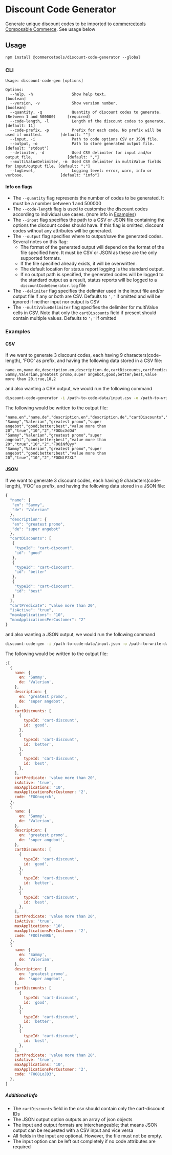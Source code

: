 # Discount Code Generator

Generate unique discount codes to be imported to [commercetools Composable Commerce](https://docs.commercetools.com/). See usage below

## Usage

`npm install @commercetools/discount-code-generator --global`

### CLI

```
Usage: discount-code-gen [options]

Options:
  --help, -h                 Show help text.                                                     [boolean]
  --version, -v              Show version number.                                                [boolean]
  --quantity, -q             Quantity of discount codes to generate. (Between 1 and 500000)     [required]
  --code-length, -l          Length of the discount codes to generate.                       [default: 11]
  --code-prefix, -p          Prefix for each code. No prefix will be used if omitted.        [default: ""]
  --input, -i                Path to code options CSV or JSON file.
  --output, -o               Path to store generated output file.                      [default: "stdout"]
  --delimiter, -d            Used CSV delimiter for input and/or output file.               [default: ","]
  --multiValueDelimiter, -m  Used CSV delimiter in multiValue fields for input/output file. [default: ";"]
  --logLevel,                Logging level: error, warn, info or verbose.                [default: "info"]
```

#### Info on flags

- The `--quantity` flag represents the number of codes to be generated. It must be a number between 1 and 500000
- The `--code-length` flag is used to customise the discount codes according to individual use cases. (more info in [Examples](#examples))
- The `--input` flag specifies the path to a CSV or JSON file containing the options the discount codes should have. If this flag is omitted, discount codes without any attributes will be generated.
- The `--output` flag specifies where to output/save the generated codes. Several notes on this flag:
  - The format of the generated output will depend on the format of the file specified here. It must be CSV or JSON as these are the only supported formats.
  - If the file specified already exists, it will be overwritten.
  - The default location for status report logging is the standard output.
  - If no output path is specified, the generated codes will be logged to the standard output as a result, status reports will be logged to a `discountCodeGenerator.log` file
- The `--delimiter` flag specifies the delimiter used in the input file and/or output file if any or both are CSV. Defaults to `','` if omitted and will be ignored if neither input nor output is CSV
- The `--multiValueDelimiter` flag specifies the delimiter for multiValue cells in CSV. Note that only the `cartDiscounts` field if present should contain multiple values. Defaults to `';'` if omitted

### Examples

#### CSV

If we want to generate 3 discount codes, each having 9 characters(code-length), 'FOO' as prefix, and having the following data stored in a CSV file:

```csv
name.en,name.de,description.en,description.de,cartDiscounts,cartPredicate,isActive,maxApplications,maxApplicationsPerCustomer
Sammy,Valerian,greatest promo,super angebot,good;better;best,value more than 20,true,10,2
```

and also wanting a CSV output, we would run the following command

```bash
discount-code-generator -i /path-to-code-data/input.csv -o /path-to-write-data/output.csv -q 3 -l 9 -p FOO
```

The following would be written to the output file:

```csv
"name.en","name.de","description.en","description.de","cartDiscounts","cartPredicate","isActive","maxApplications","maxApplicationsPerCustomer","code"
"Sammy","Valerian","greatest promo","super angebot","good;better;best","value more than 20","true","10","2","FOObcXdOd"
"Sammy","Valerian","greatest promo","super angebot","good;better;best","value more than 20","true","10","2","FOOiNfQyy"
"Sammy","Valerian","greatest promo","super angebot","good;better;best","value more than 20","true","10","2","FOONtF2XL"
```

#### JSON

If we want to generate 3 discount codes, each having 9 characters(code-length), 'FOO' as prefix, and having the following data stored in a JSON file:

```js
{
  "name": {
   "en": "Sammy",
   "de": "Valerian"
  },
  "description": {
   "en": "greatest promo",
   "de": "super angebot"
  },
  "cartDiscounts": [
   {
    "typeId": "cart-discount",
    "id": "good"
   },
   {
    "typeId": "cart-discount",
    "id": "better"
   },
   {
    "typeId": "cart-discount",
    "id": "best"
   }
  ],
  "cartPredicate": "value more than 20",
  "isActive": "true",
  "maxApplications": "10",
  "maxApplicationsPerCustomer": "2"
}
```

and also wanting a JSON output, we would run the following command

```bash
discount-code-gen -i /path-to-code-data/input.json -o /path-to-write-data/output.json -q 3 -l 9 -p FOO
```

The following would be written to the output file:

```js
;[
  {
    name: {
      en: 'Sammy',
      de: 'Valerian',
    },
    description: {
      en: 'greatest promo',
      de: 'super angebot',
    },
    cartDiscounts: [
      {
        typeId: 'cart-discount',
        id: 'good',
      },
      {
        typeId: 'cart-discount',
        id: 'better',
      },
      {
        typeId: 'cart-discount',
        id: 'best',
      },
    ],
    cartPredicate: 'value more than 20',
    isActive: 'true',
    maxApplications: '10',
    maxApplicationsPerCustomer: '2',
    code: 'FOOnxqrck',
  },
  {
    name: {
      en: 'Sammy',
      de: 'Valerian',
    },
    description: {
      en: 'greatest promo',
      de: 'super angebot',
    },
    cartDiscounts: [
      {
        typeId: 'cart-discount',
        id: 'good',
      },
      {
        typeId: 'cart-discount',
        id: 'better',
      },
      {
        typeId: 'cart-discount',
        id: 'best',
      },
    ],
    cartPredicate: 'value more than 20',
    isActive: 'true',
    maxApplications: '10',
    maxApplicationsPerCustomer: '2',
    code: 'FOOlFeNRb',
  },
  {
    name: {
      en: 'Sammy',
      de: 'Valerian',
    },
    description: {
      en: 'greatest promo',
      de: 'super angebot',
    },
    cartDiscounts: [
      {
        typeId: 'cart-discount',
        id: 'good',
      },
      {
        typeId: 'cart-discount',
        id: 'better',
      },
      {
        typeId: 'cart-discount',
        id: 'best',
      },
    ],
    cartPredicate: 'value more than 20',
    isActive: 'true',
    maxApplications: '10',
    maxApplicationsPerCustomer: '2',
    code: 'FOO8LoJD3',
  },
]
```

##### Additional Info

- The `cartDiscounts` field in the csv should contain only the cart-discount IDs
- The JSON output option outputs an array of json objects
- The input and output formats are interchangeable; that means JSON output can be requested with a CSV input and vice versa
- All fields in the input are optional. However, the file must not be empty.
- The input option can be left out completely if no code attributes are required
